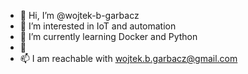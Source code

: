 - 👋 Hi, I’m @wojtek-b-garbacz
- 👀 I’m interested in IoT and automation 
- 🌱 I’m currently learning Docker and Python
- 💞️ 
- 📫 I am reachable with wojtek.b.garbacz@gmail.com

<!---
wojtek-b-garbacz/wojtek-b-garbacz is a ✨ special ✨ repository because its `README.md` (this file) appears on your GitHub profile.
You can click the Preview link to take a look at your changes.
--->

